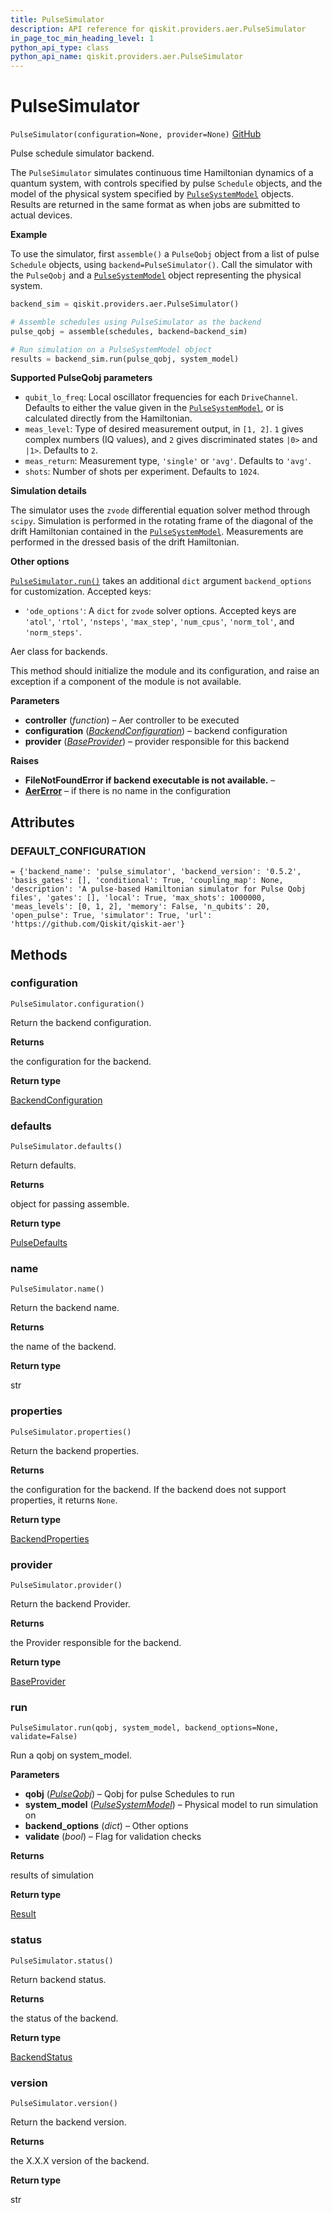 ```yaml
---
title: PulseSimulator
description: API reference for qiskit.providers.aer.PulseSimulator
in_page_toc_min_heading_level: 1
python_api_type: class
python_api_name: qiskit.providers.aer.PulseSimulator
---
```


# PulseSimulator

<span id="qiskit.providers.aer.PulseSimulator" />

`PulseSimulator(configuration=None, provider=None)` [GitHub](https://github.com/qiskit/qiskit-aer/tree/stable/0.5/qiskit/providers/aer/backends/pulse_simulator.py "view source code")

Pulse schedule simulator backend.

The `PulseSimulator` simulates continuous time Hamiltonian dynamics of a quantum system, with controls specified by pulse `Schedule` objects, and the model of the physical system specified by [`PulseSystemModel`](qiskit.providers.aer.pulse.PulseSystemModel "qiskit.providers.aer.pulse.PulseSystemModel") objects. Results are returned in the same format as when jobs are submitted to actual devices.

**Example**

To use the simulator, first `assemble()` a `PulseQobj` object from a list of pulse `Schedule` objects, using `backend=PulseSimulator()`. Call the simulator with the `PulseQobj` and a [`PulseSystemModel`](qiskit.providers.aer.pulse.PulseSystemModel "qiskit.providers.aer.pulse.PulseSystemModel") object representing the physical system.

```python
backend_sim = qiskit.providers.aer.PulseSimulator()

# Assemble schedules using PulseSimulator as the backend
pulse_qobj = assemble(schedules, backend=backend_sim)

# Run simulation on a PulseSystemModel object
results = backend_sim.run(pulse_qobj, system_model)
```

**Supported PulseQobj parameters**

*   `qubit_lo_freq`: Local oscillator frequencies for each `DriveChannel`. Defaults to either the value given in the [`PulseSystemModel`](qiskit.providers.aer.pulse.PulseSystemModel "qiskit.providers.aer.pulse.PulseSystemModel"), or is calculated directly from the Hamiltonian.
*   `meas_level`: Type of desired measurement output, in `[1, 2]`. `1` gives complex numbers (IQ values), and `2` gives discriminated states `|0>` and `|1>`. Defaults to `2`.
*   `meas_return`: Measurement type, `'single'` or `'avg'`. Defaults to `'avg'`.
*   `shots`: Number of shots per experiment. Defaults to `1024`.

**Simulation details**

The simulator uses the `zvode` differential equation solver method through `scipy`. Simulation is performed in the rotating frame of the diagonal of the drift Hamiltonian contained in the [`PulseSystemModel`](qiskit.providers.aer.pulse.PulseSystemModel "qiskit.providers.aer.pulse.PulseSystemModel"). Measurements are performed in the dressed basis of the drift Hamiltonian.

**Other options**

[`PulseSimulator.run()`](qiskit.providers.aer.PulseSimulator#run "qiskit.providers.aer.PulseSimulator.run") takes an additional `dict` argument `backend_options` for customization. Accepted keys:

*   `'ode_options'`: A `dict` for `zvode` solver options. Accepted keys are `'atol'`, `'rtol'`, `'nsteps'`, `'max_step'`, `'num_cpus'`, `'norm_tol'`, and `'norm_steps'`.

Aer class for backends.

This method should initialize the module and its configuration, and raise an exception if a component of the module is not available.

**Parameters**

*   **controller** (*function*) – Aer controller to be executed
*   **configuration** ([*BackendConfiguration*](qiskit.providers.models.BackendConfiguration "qiskit.providers.models.BackendConfiguration")) – backend configuration
*   **provider** ([*BaseProvider*](qiskit.providers.BaseProvider "qiskit.providers.BaseProvider")) – provider responsible for this backend

**Raises**

*   **FileNotFoundError if backend executable is not available.** –
*   [**AerError**](qiskit.providers.aer.AerError "qiskit.providers.aer.AerError") – if there is no name in the configuration

## Attributes

### DEFAULT\_CONFIGURATION

<span id="qiskit.providers.aer.PulseSimulator.DEFAULT_CONFIGURATION" />

`= {'backend_name': 'pulse_simulator', 'backend_version': '0.5.2', 'basis_gates': [], 'conditional': True, 'coupling_map': None, 'description': 'A pulse-based Hamiltonian simulator for Pulse Qobj files', 'gates': [], 'local': True, 'max_shots': 1000000, 'meas_levels': [0, 1, 2], 'memory': False, 'n_qubits': 20, 'open_pulse': True, 'simulator': True, 'url': 'https://github.com/Qiskit/qiskit-aer'}`

## Methods

### configuration

<span id="qiskit.providers.aer.PulseSimulator.configuration" />

`PulseSimulator.configuration()`

Return the backend configuration.

**Returns**

the configuration for the backend.

**Return type**

[BackendConfiguration](qiskit.providers.models.BackendConfiguration "qiskit.providers.models.BackendConfiguration")

### defaults

<span id="qiskit.providers.aer.PulseSimulator.defaults" />

`PulseSimulator.defaults()`

Return defaults.

**Returns**

object for passing assemble.

**Return type**

[PulseDefaults](qiskit.providers.models.PulseDefaults "qiskit.providers.models.PulseDefaults")

### name

<span id="qiskit.providers.aer.PulseSimulator.name" />

`PulseSimulator.name()`

Return the backend name.

**Returns**

the name of the backend.

**Return type**

str

### properties

<span id="qiskit.providers.aer.PulseSimulator.properties" />

`PulseSimulator.properties()`

Return the backend properties.

**Returns**

the configuration for the backend. If the backend does not support properties, it returns `None`.

**Return type**

[BackendProperties](qiskit.providers.models.BackendProperties "qiskit.providers.models.BackendProperties")

### provider

<span id="qiskit.providers.aer.PulseSimulator.provider" />

`PulseSimulator.provider()`

Return the backend Provider.

**Returns**

the Provider responsible for the backend.

**Return type**

[BaseProvider](qiskit.providers.BaseProvider "qiskit.providers.BaseProvider")

### run

<span id="qiskit.providers.aer.PulseSimulator.run" />

`PulseSimulator.run(qobj, system_model, backend_options=None, validate=False)`

Run a qobj on system\_model.

**Parameters**

*   **qobj** ([*PulseQobj*](qiskit.qobj.PulseQobj "qiskit.qobj.PulseQobj")) – Qobj for pulse Schedules to run
*   **system\_model** ([*PulseSystemModel*](qiskit.providers.aer.pulse.PulseSystemModel "qiskit.providers.aer.pulse.PulseSystemModel")) – Physical model to run simulation on
*   **backend\_options** (*dict*) – Other options
*   **validate** (*bool*) – Flag for validation checks

**Returns**

results of simulation

**Return type**

[Result](qiskit.result.Result "qiskit.result.Result")

### status

<span id="qiskit.providers.aer.PulseSimulator.status" />

`PulseSimulator.status()`

Return backend status.

**Returns**

the status of the backend.

**Return type**

[BackendStatus](qiskit.providers.models.BackendStatus "qiskit.providers.models.BackendStatus")

### version

<span id="qiskit.providers.aer.PulseSimulator.version" />

`PulseSimulator.version()`

Return the backend version.

**Returns**

the X.X.X version of the backend.

**Return type**

str

